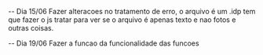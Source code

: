 -- Dia 15/06
Fazer alteracoes no tratamento de erro, o arquivo é um .idp
tem que fazer o js tratar para ver se o arquivo é apenas texto
e nao fotos e outras coisas.

-- Dia 19/06
Fazer a funcao da funcionalidade das funcoes
